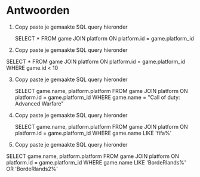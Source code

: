 # Antwoorden

1. Copy paste je gemaakte SQL query hieronder

   SELECT * FROM game JOIN platform ON platform.id = game.platform_id

2. Copy paste je gemaakte SQL query hieronder


 SELECT * FROM game JOIN platform ON platform.id = game.platform_id WHERE game.id < 10

3. Copy paste je gemaakte SQL query hieronder

   SELECT game.name, platform.platform FROM game JOIN platform ON platform.id = game.platform_id WHERE game.name = "Call of duty: Advanced Warfare"

4. Copy paste je gemaakte SQL query hieronder


   SELECT game.name, platform.platform FROM game JOIN platform ON platform.id = game.platform_id WHERE game.name LIKE 'fifa%'

5. Copy paste je gemaakte SQL query hieronder

SELECT game.name, platform.platform FROM game JOIN platform ON platform.id = game.platform_id WHERE game.name LIKE 'BordeRlands%' OR 'BordeRlands2%'